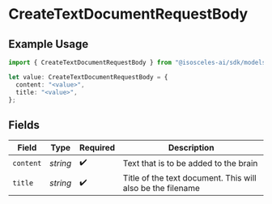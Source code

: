 # CreateTextDocumentRequestBody

## Example Usage

```typescript
import { CreateTextDocumentRequestBody } from "@isosceles-ai/sdk/models/operations";

let value: CreateTextDocumentRequestBody = {
  content: "<value>",
  title: "<value>",
};
```

## Fields

| Field                                                      | Type                                                       | Required                                                   | Description                                                |
| ---------------------------------------------------------- | ---------------------------------------------------------- | ---------------------------------------------------------- | ---------------------------------------------------------- |
| `content`                                                  | *string*                                                   | :heavy_check_mark:                                         | Text that is to be added to the brain                      |
| `title`                                                    | *string*                                                   | :heavy_check_mark:                                         | Title of the text document. This will also be the filename |